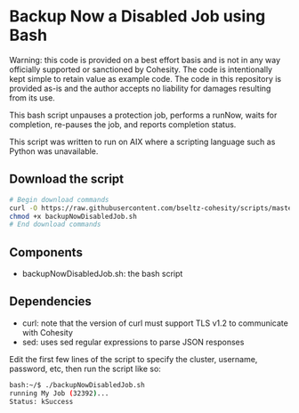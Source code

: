 # Backup Now a Disabled Job using Bash

Warning: this code is provided on a best effort basis and is not in any way officially supported or sanctioned by Cohesity. The code is intentionally kept simple to retain value as example code. The code in this repository is provided as-is and the author accepts no liability for damages resulting from its use.

This bash script unpauses a protection job, performs a runNow, waits for completion, re-pauses the job, and reports completion status.

This script was written to run on AIX where a scripting language such as Python was unavailable.

## Download the script

```bash
# Begin download commands
curl -O https://raw.githubusercontent.com/bseltz-cohesity/scripts/master/bash/old/backupNowDisabledJob/backupNowDisabledJob.sh
chmod +x backupNowDisabledJob.sh
# End download commands
```

## Components

* backupNowDisabledJob.sh: the bash script

## Dependencies

* curl: note that the version of curl must support TLS v1.2 to communicate with Cohesity
* sed: uses sed regular expressions to parse JSON responses

Edit the first few lines of the script to specify the cluster, username, password, etc, then run the script like so:

```bash
bash:~/$ ./backupNowDisabledJob.sh
running My Job (32392)...
Status: kSuccess
```
